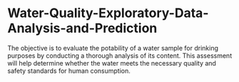 # Water-Quality-Exploratory-Data-Analysis-and-Prediction
The objective is to evaluate the potability of a water sample for drinking purposes by conducting a thorough analysis of its content. This assessment will help determine whether the water meets the necessary quality and safety standards for human consumption.
